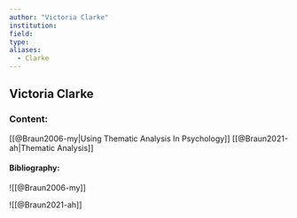 ```yaml
---
author: "Victoria Clarke"
institution:
field:
type:
aliases:
  - Clarke
---
```


## Victoria Clarke

### Content:
[[@Braun2006-my|Using Thematic Analysis In Psychology]]
[[@Braun2021-ah|Thematic Analysis]]

#### Bibliography:

![[@Braun2006-my]]

![[@Braun2021-ah]]
